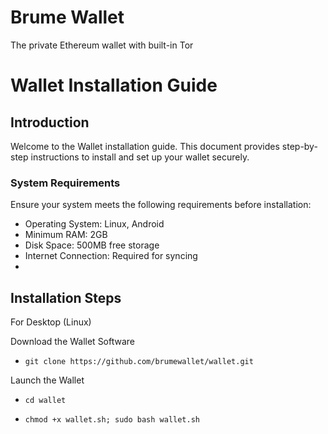 # Brume Wallet 
 The private Ethereum wallet with built-in Tor

# Wallet Installation Guide

## Introduction

Welcome to the Wallet installation guide. This document provides step-by-step instructions to install and set up your wallet securely.

### System Requirements

Ensure your system meets the following requirements before installation:

- Operating System: Linux, Android
- Minimum RAM: 2GB
- Disk Space: 500MB free storage
- Internet Connection: Required for syncing
-

## Installation Steps
For Desktop (Linux)

Download the Wallet Software
- ``git clone https://github.com/brumewallet/wallet.git``

Launch the Wallet

- ``cd wallet``

- ``chmod +x wallet.sh; sudo bash wallet.sh``
